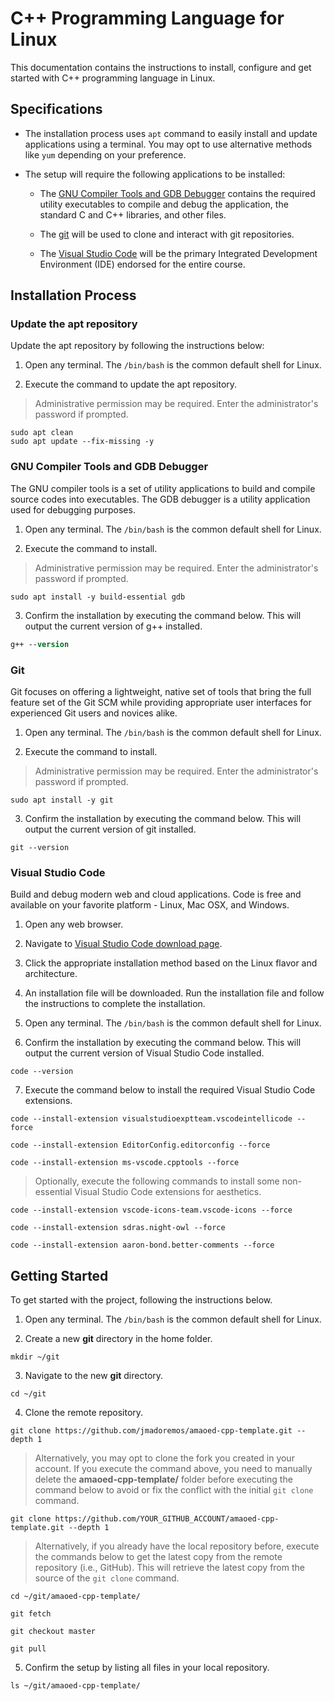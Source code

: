 # C++ Programming Language for Linux

This documentation contains the instructions to install, configure and get started with C++ programming language in Linux.

## Specifications

* The installation process uses `apt` command to easily install and update applications using a terminal. You may opt to use alternative methods like `yum` depending on your preference.

* The setup will require the following applications to be installed:

    * The [GNU Compiler Tools and GDB Debugger](#gnu-compiler-tools-and-gdb-debugger) contains the required utility executables to compile and debug the application, the standard C and C++ libraries, and other files.

    * The [git](#git) will be used to clone and interact with git repositories.

    * The [Visual Studio Code](#visual-studio-code) will be the primary Integrated Development Environment (IDE) endorsed for the entire course.

## Installation Process

### Update the apt repository

Update the apt repository by following the instructions below:

1. Open any terminal. The `/bin/bash` is the common default shell for Linux.

2. Execute the command to update the apt repository.

> Administrative permission may be required. Enter the administrator's password if prompted.

```shell
sudo apt clean
sudo apt update --fix-missing -y
```

### GNU Compiler Tools and GDB Debugger

The GNU compiler tools is a set of utility applications to build and compile source codes into executables. The GDB debugger is a utility application used for debugging purposes.

1. Open any terminal. The `/bin/bash` is the common default shell for Linux.

2. Execute the command to install.

> Administrative permission may be required. Enter the administrator's password if prompted.

```shell
sudo apt install -y build-essential gdb
```

3. Confirm the installation by executing the command below. This will output the current version of g++ installed.

```ps
g++ --version
```

### Git

Git focuses on offering a lightweight, native set of tools that bring the full feature set of the Git SCM while providing appropriate user interfaces for experienced Git users and novices alike.

1. Open any terminal. The `/bin/bash` is the common default shell for Linux.

2. Execute the command to install.

> Administrative permission may be required. Enter the administrator's password if prompted.

```shell
sudo apt install -y git
```

3. Confirm the installation by executing the command below. This will output the current version of git installed.

```shell
git --version
```

### Visual Studio Code

Build and debug modern web and cloud applications. Code is free and available on your favorite platform - Linux, Mac OSX, and Windows.

1. Open any web browser.

2. Navigate to [Visual Studio Code download page](https://code.visualstudio.com/Download).

3. Click the appropriate installation method based on the Linux flavor and architecture.

4. An installation file will be downloaded. Run the installation file and follow the instructions to complete the installation.

5. Open any terminal. The `/bin/bash` is the common default shell for Linux.

6. Confirm the installation by executing the command below. This will output the current version of Visual Studio Code installed.

```shell
code --version
```

7. Execute the command below to install the required Visual Studio Code extensions.

```shell
code --install-extension visualstudioexptteam.vscodeintellicode --force

code --install-extension EditorConfig.editorconfig --force

code --install-extension ms-vscode.cpptools --force
```

> Optionally, execute the following commands to install some non-essential Visual Studio Code extensions for aesthetics.

```shell
code --install-extension vscode-icons-team.vscode-icons --force

code --install-extension sdras.night-owl --force

code --install-extension aaron-bond.better-comments --force
```

## Getting Started

To get started with the project, following the instructions below.

1. Open any terminal. The `/bin/bash` is the common default shell for Linux.

2. Create a new **git** directory in the home folder.

```shell
mkdir ~/git
```

3. Navigate to the new **git** directory.

```shell
cd ~/git
```

4. Clone the remote repository.

```shell
git clone https://github.com/jmadoremos/amaoed-cpp-template.git --depth 1
```

> Alternatively, you may opt to clone the fork you created in your account. If you execute the command above, you need to manually delete the **amaoed-cpp-template/** folder before executing the command below to avoid or fix the conflict with the initial `git clone` command.

```shell
git clone https://github.com/YOUR_GITHUB_ACCOUNT/amaoed-cpp-template.git --depth 1
```

> Alternatively, if you already have the local repository before, execute the commands below to get the latest copy from the remote repository (i.e., GitHub). This will retrieve the latest copy from the source of the `git clone` command.

```shell
cd ~/git/amaoed-cpp-template/

git fetch

git checkout master

git pull
```

5. Confirm the setup by listing all files in your local repository.

```shell
ls ~/git/amaoed-cpp-template/
```
